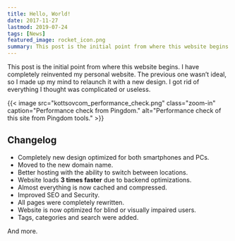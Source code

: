 ```yaml
---
title: Hello, World!
date: 2017-11-27
lastmod: 2019-07-24
tags: [News]
featured_image: rocket_icon.png
summary: This post is the initial point from where this website begins. I have completely reinvented my personal website.
---
```


This post is the initial point from where this website begins. I have completely reinvented my personal website. The previous one wasn’t ideal, so I made up my mind to relaunch it with a new design. I got rid of everything I thought was complicated or useless.

{{< image src="kottsovcom_performance_check.png" class="zoom-in" caption="Performance check from Pingdom." alt="Performance check of this site from Pingdom tools." >}}

## Changelog

- Completely new design optimized for both smartphones and PCs.
- Moved to the new domain name.
- Better hosting with the ability to switch between locations.
- Website loads **3 times faster** due to backend optimizations.
- Almost everything is now cached and compressed.
- Improved SEO and Security.
- All pages were completely rewritten.
- Website is now optimized for blind or visually impaired users.
- Tags, categories and search were added.

And more.